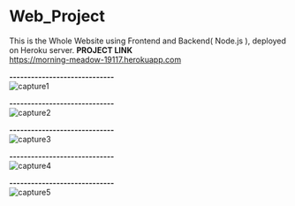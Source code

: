 # Web_Project    
This is the Whole Website using Frontend and Backend( Node.js ), deployed on Heroku server.
**PROJECT LINK**   
https://morning-meadow-19117.herokuapp.com         

**-----------------------------**       
![capture1](https://user-images.githubusercontent.com/30223933/38085888-f2c46736-336f-11e8-81a4-9e4e849dd898.JPG)      

**-----------------------------**      
![capture2](https://user-images.githubusercontent.com/30223933/38085908-01d140be-3370-11e8-9252-5018fa642800.JPG)         

**-----------------------------**      
![capture3](https://user-images.githubusercontent.com/30223933/38085909-01fedc22-3370-11e8-9876-8558957836f7.JPG)    

**-----------------------------**        
![capture4](https://user-images.githubusercontent.com/30223933/38085910-022eb514-3370-11e8-8c31-fffdfa44a538.JPG)      

**-----------------------------**         
![capture5](https://user-images.githubusercontent.com/30223933/38085911-025cd02a-3370-11e8-9598-97b6e7815f65.JPG)
